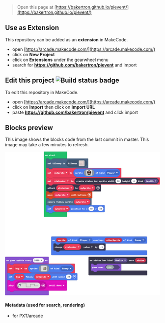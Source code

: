  


> Open this page at [https://bakertron.github.io/pievent/](https://bakertron.github.io/pievent/)

## Use as Extension

This repository can be added as an **extension** in MakeCode.

* open [https://arcade.makecode.com/](https://arcade.makecode.com/)
* click on **New Project**
* click on **Extensions** under the gearwheel menu
* search for **https://github.com/bakertron/pievent** and import

## Edit this project ![Build status badge](https://github.com/bakertron/pievent/workflows/MakeCode/badge.svg)

To edit this repository in MakeCode.

* open [https://arcade.makecode.com/](https://arcade.makecode.com/)
* click on **Import** then click on **Import URL**
* paste **https://github.com/bakertron/pievent** and click import

## Blocks preview

This image shows the blocks code from the last commit in master.
This image may take a few minutes to refresh.

![A rendered view of the blocks](https://github.com/bakertron/pievent/raw/master/.github/makecode/blocks.png)

#### Metadata (used for search, rendering)

* for PXT/arcade
<script src="https://makecode.com/gh-pages-embed.js"></script><script>makeCodeRender("{{ site.makecode.home_url }}", "{{ site.github.owner_name }}/{{ site.github.repository_name }}");</script>
